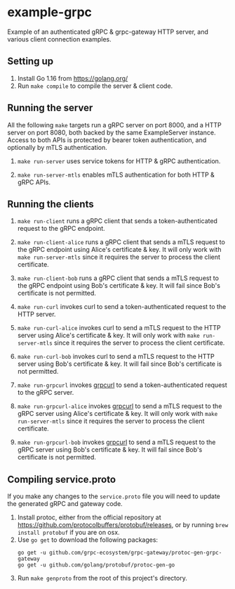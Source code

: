 # example-grpc

Example of an authenticated gRPC & grpc-gateway HTTP server, and various client connection examples.

## Setting up

1. Install Go 1.16 from https://golang.org/
2. Run `make compile` to compile the server & client code.

## Running the server

All the following `make` targets run a gRPC server on port 8000, and a HTTP server on port 8080, both backed by the same ExampleServer instance. Access to both APIs is protected by bearer token authentication, and optionally by mTLS authentication.

1. `make run-server` uses service tokens for HTTP & gRPC authentication.

2. `make run-server-mtls` enables mTLS authentication for both HTTP & gRPC APIs.

## Running the clients

1. `make run-client` runs a gRPC client that sends a token-authenticated request to the gRPC endpoint.

2. `make run-client-alice` runs a gRPC client that sends a mTLS request to the gRPC endpoint using Alice's certificate & key. It will only work with `make run-server-mtls` since it requires the server to process the client certificate.

3. `make run-client-bob` runs a gRPC client that sends a mTLS request to the gRPC endpoint using Bob's certificate & key. It will fail since Bob's certificate is not permitted.

4. `make run-curl` invokes curl to send a token-authenticated request to the HTTP server.

5. `make run-curl-alice` invokes curl to send a mTLS request to the HTTP server using Alice's certificate & key. It will only work with `make run-server-mtls` since it requires the server to process the client certificate.

6. `make run-curl-bob` invokes curl to send a mTLS request to the HTTP server using Bob's certificate & key. It will fail since Bob's certificate is not permitted.

7. `make run-grpcurl` invokes [grpcurl](https://github.com/fullstorydev/grpcurl) to send a token-authenticated request to the gRPC server.

8. `make run-grpcurl-alice` invokes [grpcurl](https://github.com/fullstorydev/grpcurl) to send a mTLS request to the gRPC server using Alice's certificate & key. It will only work with `make run-server-mtls` since it requires the server to process the client certificate.

9. `make run-grpcurl-bob` invokes [grpcurl](https://github.com/fullstorydev/grpcurl) to send a mTLS request to the gRPC server using Bob's certificate & key. It will fail since Bob's certificate is not permitted.

## Compiling service.proto

If you make any changes to the `service.proto` file you will need to update the generated gRPC and gateway code.

1. Install protoc, either from the official repository at https://github.com/protocolbuffers/protobuf/releases,
or by running `brew install protobuf` if you are on osx.
2. Use `go get` to download the following packages:
    ```
   go get -u github.com/grpc-ecosystem/grpc-gateway/protoc-gen-grpc-gateway
   go get -u github.com/golang/protobuf/protoc-gen-go
   ```
3. Run `make genproto` from the root of this project's directory.

